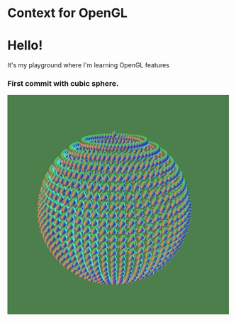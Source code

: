 # Context for OpenGL

<h1>Hello!</h1>
<p>It's my playground where I'm learning OpenGL features</p>

<h3>First commit with cubic sphere.</h3>
<img src="screens/cubic_sphere.png" width="500">
